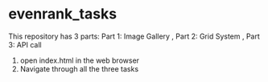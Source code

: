 # evenrank_tasks
This repository has 3 parts: 
            Part 1: Image Gallery ,  Part 2: Grid System ,  Part 3: API call
            
1) open index.html in the web browser
2) Navigate through all the three tasks

